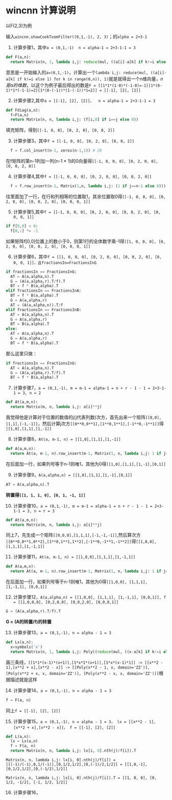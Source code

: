 # wincnn 计算说明

以F(2,3)为例

输入`wincnn.showCookToomFilter((0,1,-1), 2, 3)`；的`alpha = 2+3-1`

1. 计算步骤1，其中`a = (0,1,-1)  n = alpha-1 = 2+3-1-1 = 3`

```python
def F(a,n):
  return Matrix(n, 1, lambda i,j: reduce(mul, ((a[i]-a[k] if k!=i else 1) for k in range(0,n)), 1))
```

意思是一开始输入的`a=(0,1,-1)`，计算出一个`lambda i,j: reduce(mul, ((a[i]-a[k] if k!=i else 1) for k in range(0,n)), 1)`就是就得出一个n维向量，$n是a的维数$，以这个为例子最后得出的数是`F = [[1*1*(1-0)*(-1-0)=-1][1*(0-1)*1*(-1-1)=2][1*(0-(-1))*(1-(-1))*1=2]] = [[-1], [2], [2]]`

2. 计算步骤2,其中`a = [[-1], [2], [2]]，  n = alpha-1 = 2+3-1-1 = 3`

```python
def Fdiag(a,n):
  f=F(a,n)
  return Matrix(n, n, lambda i,j: (f[i,0] if i==j else 0))
```

填充矩阵，得到`[[-1, 0, 0], [0, 2, 0], [0, 0, 2]]`

3. 计算步骤3，其中`f = [[-1, 0, 0], [0, 2, 0], [0, 0, 2]]`

```python
  f = f.col_insert(n-1, zeros(n-1,1)) # 28
```

在f矩阵的第n-1列加一列(n-1 * 1)的0向量得`[[-1, 0, 0, 0], [0, 2, 0, 0], [0, 0, 2, 0]]`

4. 计算步骤4,其中`f = [[-1, 0, 0, 0], [0, 2, 0, 0], [0, 0, 2, 0]]`

```python
  f = f.row_insert(n-1, Matrix(1,n, lambda i,j: (1 if j==n-1 else 0))) # 29
```

往里面加了一行，在行和列相等的位置取1，其余位置取0得`[[-1, 0, 0, 0], [0, 2, 0, 0], [0, 0, 2, 0], [0, 0, 0, 1]]`

5. 计算步骤5,其中`f = [[-1, 0, 0, 0], [0, 2, 0, 0], [0, 0, 2, 0], [0, 0, 0, 1]]`

```python
if f[0,0] < 0:
  f[0,:] *= -1
```

如果矩阵f[0,0]位置上的数小于0，则第1行的全体数字乘-1得`[[1, 0, 0, 0], [0, 2, 0, 0], [0, 0, 2, 0], [0, 0, 0, 1]]`

6. 计算步骤6，其中`f = [[1, 0, 0, 0], [0, 2, 0, 0], [0, 0, 2, 0], [0, 0, 0, 1]]，且fractionsIn=FractionsInG`

```python
if fractionsIn == FractionsInG:
  AT = A(a,alpha,n).T
  G = (A(a,alpha,r).T/f).T
  BT = f * B(a,alpha).T
elif fractionsIn == FractionsInA:
  BT = f * B(a,alpha).T
  G = A(a,alpha,r)
  AT = (A(a,alpha,n)).T/f
elif fractionsIn == FractionsInB:
  AT = A(a,alpha,n).T
  G = A(a,alpha,r)
  BT = B(a,alpha).T
else:
  AT = A(a,alpha,n).T
  G = A(a,alpha,r)
  BT = f * B(a,alpha).T
```

那么这里只做：

```python
if fractionsIn == FractionsInG:
  AT = A(a,alpha,n).T
  G = (A(a,alpha,r).T/f).T
  BT = f * B(a,alpha).T
```

7. 计算步骤7，`a = (0,1,-1), m = m-1 = alpha-1 = n + r - 1 - 1 = 2+3-1-1 = 3, n = 2`

```python
def At(a,m,n):
  return Matrix(m, n, lambda i,j: a[i]**j)
```

我觉得他是计算对于位置的数值的j(j代表列数)次方，首先出来一个矩阵`[[0,0],[1,1],[-1,-1]]`，然后计算j次方`[[0**0,0**1],[1**0,1**1],[-1**0,-1**1]]`得`[[1,0],[1,1],[1,-1]]`

8. 计算步骤8，`At(a, m-1, n) = [[1,0],[1,1],[1,-1]]`

```python
def A(a,m,n):
  return At(a, m-1, n).row_insert(m-1, Matrix(1, n, lambda i,j: 1 if j==n-1 else 0))
```

在后面加一行，如果列号等于n-1则唯1，其他为0得`[[1,0],[1,1],[1,-1],[0,1]]`

9. 计算步骤9，`A(a,alpha,n) = [[1,0],[1,1],[1,-1],[0,1]]`

```python
AT = A(a,alpha,n).T
```

**转置得`[[1, 1, 1, 0], [0, 1, -1, 1]]`**

10. 计算步骤10，`a = (0,1,-1), m = m-1 = alpha-1 = n + r - 1 - 1 = 2+3-1-1 = 3, n = r = 3`

```python
def At(a,m,n):
  return Matrix(m, n, lambda i,j: a[i]**j)
```

同上7，先生成一个矩阵`[[0,0,0],[1,1,1],[-1,-1,-1]]`,然后算次方`[[0**0,0**1,0**2],[1**0,1**1,1**2],[-1**0,-1**1,-1**2]]`得`[[1,0,0],[1,1,1],[1,-1,1]]`

11. 计算步骤11，`At(a, m-1, n) = [[1,0,0],[1,1,1],[1,-1,1]]`

```python
def A(a,m,n):
  return At(a, m-1, n).row_insert(m-1, Matrix(1, n, lambda i,j: 1 if j==n-1 else 0))
```

在后面加一行，如果列号等于n-1则唯1，其他为0得`[[1,0,0], [1,1,1], [1,-1,1], [0,0,1]]`

12. 计算步骤12，`A(a,alpha,n) = [[1,0,0], [1,1,1], [1,-1,1], [0,0,1]], f = [[1,0,0,0], [0,2,0,0], [0,0,2,0], [0,0,0,1]]`

```python
G = (A(a,alpha,r).T/f).T
```

**G = (A的转置/f)的转置**

13. 计算步骤13，`a = (0,1,-1), n = alpha - 1 = 3`

```python
def Lx(a,n):
  x=symbols('x')
  return Matrix(n, 1, lambda i,j: Poly((reduce(mul, ((x-a[k] if k!=i else 1) for k in range(0,n)), 1)).expand(basic=True), x))
```

画三条线，`[[1*1*(x-1)*(x+1)],[1*x*1*(x+1)],[1*x*(x-1)*1]] -> [[x**2 - 1],[x**2 + x],[x**2 - x]] -> [[Poly(x**2 - 1, x, domain='ZZ')], [Poly(x**2 + x, x, domain='ZZ')], [Poly(x**2 - x, x, domain='ZZ')]]`根据描述就是这样

14. 计算步骤14，`a = (0,1,-1), n = alpha - 1 = 3`

```python
f = F(a, n)
```

同上`f = [[-1], [2], [2]]`

15. 计算步骤15，`a = (0,1,-1), n = alpha - 1 = 3， lx = [[x**2 - 1],[x**2 + x],[x**2 - x]]， f = [[-1], [2], [2]]`

```python
def L(a,n):
  lx = Lx(a,n)
  f = F(a, n)
  return Matrix(n, n, lambda i,j: lx[i, 0].nth(j)/f[i]).T
```

`Matrix(n, n, lambda i,j: lx[i, 0].nth(j)/f[i]) = [[(-1)/(-1),0,1/(-1)],[0,1/2,1/2],[0,(-1)/2,1/2]] = [[1,0,-1],[0,1/2,1/2],[0,(-1/2),1/2]]`

`Matrix(n, n, lambda i,j: lx[i, 0].nth(j)/f[i]).T = [[1, 0, 0], [0, 1/2, -1/2], [-1, 1/2, 1/2]]`

16. 计算步骤16， 
